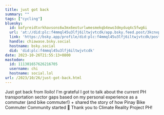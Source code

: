 ```yaml
---
title: just got back
summary: ""
tags: ["cycling"]
bluesky:
  id: bafyreidtxrkhavsons6w3mx6eoturlwmesmekqb4ewo3dmyduq4c5fwg6i
  url: 'at://did:plc:f4mmql45u3lfj6iltwjvtcdk/app.bsky.feed.post/3kcnvpywtkl2n'
  link: 'https://bsky.app/profile/did:plc:f4mmql45u3lfj6iltwjvtcdk/post/3kcnvpywtkl2n'
  handle: chiawase.bsky.social
  hostname: bsky.social
  did: 'did:plc:f4mmql45u3lfj6iltwjvtcdk'
date: 2023-10-26T21:55:13+0800
mastodon:
  id: 111301657626216705
  username: chi
  hostname: social.lol
url: /2023/10/26/just-got-back.html
---
```


Just got back from Iloilo! I'm grateful I got to talk about the current PH transportation sector gaps based on my personal experience as a commuter (and bike commuter!) + shared the story of how Pinay Bike Commuter Community started 🥰 Thank you to Climate Reality Project PH!
